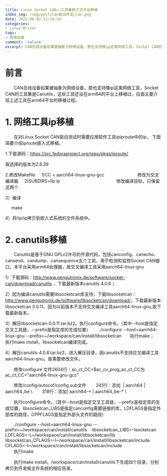 ```yaml
---
title: Linux Socket CAN——工具集嵌入式平台移植
index_img: /img/post/can驱动开发/can.png
date: 2022-06-02 12:14:54
categories:
- Linux Driver
tags:
- 网络设备
comment: 'valine'
excerpt: CAN总线设备如果被抽象为网络设备，那也支持像ip这类网络工具，Socket CAN的工具集是Canutils，这些工具还没在arm64的平台上移植过，后面主要介绍上述工具在arm64平台的移植过程。
---
```


<!--more-->

# 前言
       CAN总线设备如果被抽象为网络设备，那也支持像ip这类网络工具，Socket CAN的工具集是Canutils，这些工具还没在arm64的平台上移植过，后面主要介绍上述工具在arm64平台的移植过程。
       
# 1. 网络工具ip移植
       在对Linux Socket CAN驱动测试时需要应用软件工具ipiproute中的ip， 下面简要介绍iproute嵌入式移植。

1.下载源码：<https://src.fedoraproject.org/repo/pkgs/iproute/>

[](https://src.fedoraproject.org/repo/pkgs/iproute/) 我选择的版本为2.6.39

2.修改Makefile
    1\)CC = aarch64-linux-gnu-gcc                           修改为交叉编译器
    2\)SUBDIRS=lib ip                                              修改编译目标，只保留这两个

3）编译

     make

4）将/ip/ip拷贝到嵌入式系统的文件系统中。

# 2. canutils移植
       Canutils是基于GNU GPLv2许可的开源代码，包括canconfig、canecho、cansend、candump、cansequence五个工具，用于检测和监控Socket CAN接口。本平台采用arm64处理器，故交叉编译工具采用aarch64-linux-gnu

1）下载源码：<http://www.pengutronix.de/software/socket-can/download/canutils> ，下载最新版本canutils 4.0.6；

2）因为编译canutils需要libsocketcan库支持，下载libsocketcan：<http://www.pengutronix.de/software/libsocketcan/download/>，下载最新版本libsocketcan 0.0.11，因为以前版本不支持交叉编译工具aarch64-linux-gnu,故下载最新版本。

3）解压libsocketcan-0.0.11.tar.bz2。执行configure命令。（其中--host是指定交叉工具链，--prefix是指定库的生成位置） 
      ./configure \--host=aarch64-linux-gnu \--prefix=\~/workspace/can/install/libsocketcan 
      执行make； 
      执行make install，libsocketcan编译完成。

4）解压canutils-4.0.6.tar.bz2，进入解压目录，因canutils不支持交叉编译工具aarch64-linux-gnu，故需要修改文件。

       修改configure 文件2604行：ac\_ct\_CC=\$ac\_cv\_prog\_ac\_ct\_CC为ac\_ct\_CC="aarch64-linux-gnu-gcc"

       修改/config/autocof/config.sub文件
       241行：添加  | aarch64 | aarch64\_be \\
       318行：添加| aarch64-\* | aarch64\_be-\* \\

       执行configure命令。（其中--host是指定交叉工具链，--prefix是指定库的生成位置，libsocketcan\_LIBS是指定canconfig需要链接的库，LDFLAGS是指定外部库的路径，CPPFLAGS是指定外部头文件的路径）

       ./configure \--host=aarch64-linux-gnu \--prefix=\~/workspace/can/install/canutils    libsocketcan\_LIBS=-lsocketcan LDFLAGS=-L\~/workspace/can/install/libsocketcan/lib  libsocketcan\_CFLAGS=-I\~/workspace/can/install/libsocketcan/include CFLAGS=-I\~/workspace/can/install/libsocketcan/include  
       执行make

       执行make install，/workspace/can/install/canutils下生成四个目录，分别拷贝到开发板文件系统的相应目录。
